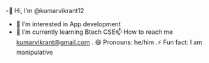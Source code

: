 -👋 Hi, I’m @kumarvikrant12
- 👀 I’m interested in App development 
- 🌱 I’m currently learning Btech CSE📫 How to reach me kumarvikrant@gmail.com
. 😄 Pronouns: he/him
.⚡ Fun fact: I am manipulative 

<!---
kumarvikrant12/kumarvikrant12 is a ✨ special ✨ repository because its `README.md` (this file) appears on your GitHub profile.
You can click the Preview link to take a look at your changes.
--->
